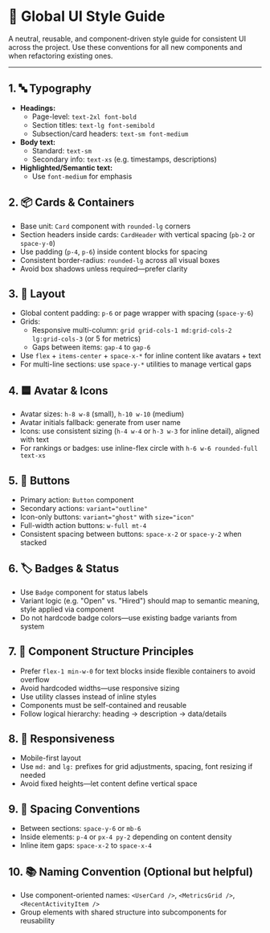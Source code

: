 # 📐 Global UI Style Guide

A neutral, reusable, and component-driven style guide for consistent UI across the project. Use these conventions for all new components and when refactoring existing ones.

---

## 1. 🔤 Typography
- **Headings:**
  - Page-level: `text-2xl font-bold`
  - Section titles: `text-lg font-semibold`
  - Subsection/card headers: `text-sm font-medium`
- **Body text:**
  - Standard: `text-sm`
  - Secondary info: `text-xs` (e.g. timestamps, descriptions)
- **Highlighted/Semantic text:**
  - Use `font-medium` for emphasis

## 2. 📦 Cards & Containers
- Base unit: `Card` component with `rounded-lg` corners
- Section headers inside cards: `CardHeader` with vertical spacing (`pb-2` or `space-y-0`)
- Use padding (`p-4`, `p-6`) inside content blocks for spacing
- Consistent border-radius: `rounded-lg` across all visual boxes
- Avoid box shadows unless required—prefer clarity

## 3. 🧱 Layout
- Global content padding: `p-6` or page wrapper with spacing (`space-y-6`)
- Grids:
  - Responsive multi-column: `grid grid-cols-1 md:grid-cols-2 lg:grid-cols-3` (or 5 for metrics)
  - Gaps between items: `gap-4` to `gap-6`
- Use `flex` + `items-center` + `space-x-*` for inline content like avatars + text
- For multi-line sections: use `space-y-*` utilities to manage vertical gaps

## 4. 🟦 Avatar & Icons
- Avatar sizes: `h-8 w-8` (small), `h-10 w-10` (medium)
- Avatar initials fallback: generate from user name
- Icons: use consistent sizing (`h-4 w-4` or `h-3 w-3` for inline detail), aligned with text
- For rankings or badges: use inline-flex circle with `h-6 w-6 rounded-full text-xs`

## 5. 📎 Buttons
- Primary action: `Button` component
- Secondary actions: `variant="outline"`
- Icon-only buttons: `variant="ghost"` with `size="icon"`
- Full-width action buttons: `w-full mt-4`
- Consistent spacing between buttons: `space-x-2` or `space-y-2` when stacked

## 6. 🏷 Badges & Status
- Use `Badge` component for status labels
- Variant logic (e.g. "Open" vs. "Hired") should map to semantic meaning, style applied via component
- Do not hardcode badge colors—use existing badge variants from system

## 7. 📐 Component Structure Principles
- Prefer `flex-1 min-w-0` for text blocks inside flexible containers to avoid overflow
- Avoid hardcoded widths—use responsive sizing
- Use utility classes instead of inline styles
- Components must be self-contained and reusable
- Follow logical hierarchy: heading → description → data/details

## 8. 📱 Responsiveness
- Mobile-first layout
- Use `md:` and `lg:` prefixes for grid adjustments, spacing, font resizing if needed
- Avoid fixed heights—let content define vertical space

## 9. 🔁 Spacing Conventions
- Between sections: `space-y-6` or `mb-6`
- Inside elements: `p-4` or `px-4 py-2` depending on content density
- Inline item gaps: `space-x-2` to `space-x-4`

## 10. 📚 Naming Convention (Optional but helpful)
- Use component-oriented names: `<UserCard />`, `<MetricsGrid />`, `<RecentActivityItem />`
- Group elements with shared structure into subcomponents for reusability 